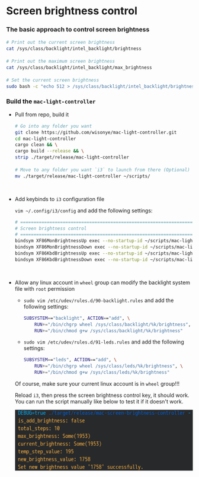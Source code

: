 # Screen brightness control

### The basic approach to control screen brightness

```bash
# Print out the current screen brightness
cat /sys/class/backlight/intel_backlight/brightness

# Print out the maximum screen brightness
cat /sys/class/backlight/intel_backlight/max_brightness

# Set the current screen brightness
sudo bash -c "echo 512 > /sys/class/backlight/intel_backlight/brightness"
```

### Build the `mac-light-controller`

- Pull from repo, build it

    ```bash
    # Go into any folder you want
    git clone https://github.com/wisonye/mac-light-controller.git
    cd mac-light-controller
    cargo clean && \
    cargo build --release && \
    strip ./target/release/mac-light-controller 

    # Move to any folder you want `i3` to launch from there (Optional)
    mv ./target/release/mac-light-controller ~/scripts/
    ```

</br>

- Add keybinds to `i3` configuration file

    `vim ~/.config/i3/config` and add the following settings:

    ```bash
    # ===========================================================================
    # Screen brightness control
    # ===========================================================================
    bindsym XF86MonBrightnessUp exec --no-startup-id ~/scripts/mac-light-controller Screen +
    bindsym XF86MonBrightnessDown exec --no-startup-id ~/scripts/mac-light-controller Screen -
    bindsym XF86KbdBrightnessUp exec --no-startup-id ~/scripts/mac-light-controller Keyboard +
    bindsym XF86KbdBrightnessDown exec --no-startup-id ~/scripts/mac-light-controller Keyboard -
    ```

</br>

- Allow any linux account in `wheel` group can modify the backlight system file with `root` permission

    - `sudo vim /etc/udev/rules.d/90-backlight.rules` and add the following settings:

        ```bash
        SUBSYSTEM=="backlight", ACTION=="add", \
            RUN+="/bin/chgrp wheel /sys/class/backlight/%k/brightness", \
            RUN+="/bin/chmod g+w /sys/class/backlight/%k/brightness"
        ```

    - `sudo vim /etc/udev/rules.d/91-leds.rules` and add the following settings:

        ```bash
        SUBSYSTEM=="leds", ACTION=="add", \
            RUN+="/bin/chgrp wheel /sys/class/leds/%k/brightness", \
            RUN+="/bin/chmod g+w /sys/class/leds/%k/brightness"
        ```

    Of course, make sure your current linux account is in `wheel` group!!!

    Reload `i3`, then press the screen brightness control key, it should work.
    You can run the script manually like below to test it if it doesn't work.

    ![mac-brightness-controller.png](./images/mac-brightness-controller.png)
